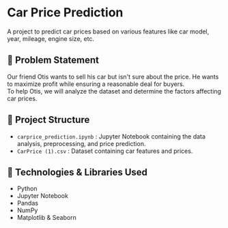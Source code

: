 # Car Price Prediction

A project to predict car prices based on various features like car model, year, mileage, engine size, etc.

## 📝 Problem Statement

Our friend Otis wants to sell his car but isn't sure about the price. He wants to maximize profit while ensuring a reasonable deal for buyers.  
To help Otis, we will analyze the dataset and determine the factors affecting car prices.

## 📁 Project Structure

- `carprice_prediction.ipynb` : Jupyter Notebook containing the data analysis, preprocessing, and price prediction.  
- `CarPrice (1).csv` : Dataset containing car features and prices.  

## 🔧 Technologies & Libraries Used

- Python  
- Jupyter Notebook  
- Pandas  
- NumPy  
- Matplotlib & Seaborn  


